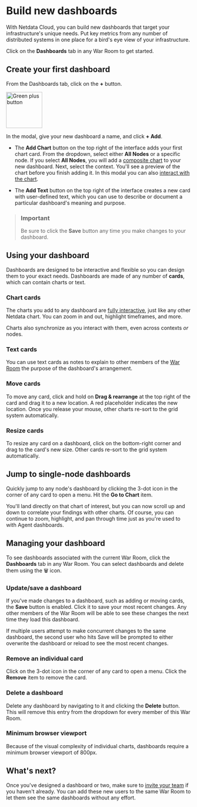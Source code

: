 # Build new dashboards

With Netdata Cloud, you can build new dashboards that target your infrastructure's unique needs. Put key metrics from
any number of distributed systems in one place for a bird's eye view of your infrastructure.

Click on the **Dashboards** tab in any War Room to get started.

## Create your first dashboard

From the Dashboards tab, click on the **+** button.

<img width="98" alt=" Green plus button " src="https://github.com/netdata/netdata/assets/73346910/511e2b38-e751-4a88-bc7d-bcd49764b7f6">


In the modal, give your new dashboard a name, and click **+ Add**.

- The **Add Chart** button on the top right of the interface adds your first chart card. From the dropdown, select either **All Nodes** or a specific
node. If you select **All Nodes**, you will add a [composite chart](https://github.com/netdata/netdata/blob/master/docs/cloud/visualize/overview.md) to
your new dashboard. Next, select the context. You'll see a preview of the chart before you finish adding it. In this modal you can also [interact with the chart](https://github.com/netdata/netdata/blob/master/docs/cloud/visualize/interact-new-charts.md).

- The **Add Text** button on the top right of the interface creates a new card with user-defined text, which you can use to describe or document a
particular dashboard's meaning and purpose.

> ### Important
>
> Be sure to click the **Save** button any time you make changes to your dashboard.


## Using your dashboard

Dashboards are designed to be interactive and flexible so you can design them to your exact needs. Dashboards are made
of any number of **cards**, which can contain charts or text.

### Chart cards

The charts you add to any dashboard are [fully interactive](https://github.com/netdata/netdata/blob/master/docs/cloud/visualize/interact-new-charts.md), just like any other Netdata chart. You can zoom in and out, highlight timeframes, and more.

Charts also synchronize as you interact with them, even across contexts _or_ nodes.

### Text cards

You can use text cards as notes to explain to other members of the [War Room](https://github.com/netdata/netdata/blob/master/docs/cloud/manage/organize-your-infrastrucutre-invite-your-team.md#netdata-cloud-war-rooms) the purpose of the dashboard's arrangement. 

### Move cards

To move any card, click and hold on **Drag & rearrange** at the top right of the card and drag it to a new location. A red placeholder indicates the
new location. Once you release your mouse, other charts re-sort to the grid system automatically.

### Resize cards

To resize any card on a dashboard, click on the bottom-right corner and drag to the card's new size. Other cards re-sort
to the grid system automatically.

## Jump to single-node dashboards

Quickly jump to any node's dashboard by clicking the 3-dot icon in the corner of any card to open a menu. Hit the **Go
to Chart** item.

You'll land directly on that chart of interest, but you can now scroll up and down to correlate your findings with other
charts. Of course, you can continue to zoom, highlight, and pan through time just as you're used to with Agent
dashboards.

## Managing your dashboard

To see dashboards associated with the current War Room, click the **Dashboards** tab in any War Room. You can select
dashboards and delete them using the 🗑️ icon.

### Update/save a dashboard

If you've made changes to a dashboard, such as adding or moving cards, the **Save** button is enabled. Click it to save
your most recent changes. Any other members of the War Room will be able to see these changes the next time they load
this dashboard.

If multiple users attempt to make concurrent changes to the same dashboard, the second user who hits Save will be
prompted to either overwrite the dashboard or reload to see the most recent changes.

### Remove an individual card

Click on the 3-dot icon in the corner of any card to open a menu. Click the **Remove** item to remove the card.

### Delete a dashboard

Delete any dashboard by navigating to it and clicking the **Delete** button. This will remove this entry from the
dropdown for every member of this War Room.

### Minimum browser viewport

Because of the visual complexity of individual charts, dashboards require a minimum browser viewport of 800px.

## What's next?

Once you've designed a dashboard or two, make sure
to [invite your team](https://github.com/netdata/netdata/blob/master/docs/cloud/manage/organize-your-infrastrucutre-invite-your-team.md#invite-your-team) if
you haven't already. You can add these new users to the same War Room to let them see the same dashboards without any
effort.
